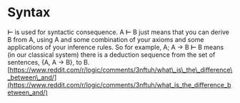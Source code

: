 # Syntax

 **⊢** is used for syntactic consequence. A **⊢** B just means that you can derive B from A, using A and some combination of your axioms and some applications of your inference rules. So for example, A; A → B **⊢** B means \(in our classical system\) there is a deduction sequence from the set of sentences, {A, A → B}, to B. [https://www.reddit.com/r/logic/comments/3nftuh/what\_is\_the\_difference\_between\_and/](https://www.reddit.com/r/logic/comments/3nftuh/what_is_the_difference_between_and/)

